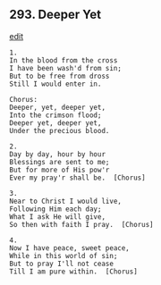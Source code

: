 
## 293.  Deeper Yet
[edit](https://docs.google.com/document/d/1oNYrQhzsXULBep89IegO8KSPI1Q2uWXt/edit?mode=html)



    1.
    In the blood from the cross
    I have been wash'd from sin;
    But to be free from dross
    Still I would enter in.

    Chorus:
    Deeper, yet, deeper yet,
    Into the crimson flood;
    Deeper yet, deeper yet,
    Under the precious blood.

    2.
    Day by day, hour by hour
    Blessings are sent to me;
    But for more of His pow'r
    Ever my pray'r shall be.  [Chorus]

    3.
    Near to Christ I would live,
    Following Him each day;
    What I ask He will give,
    So then with faith I pray.  [Chorus]

    4.
    Now I have peace, sweet peace,
    While in this world of sin;
    But to pray I'll not cease
    Till I am pure within.  [Chorus]
